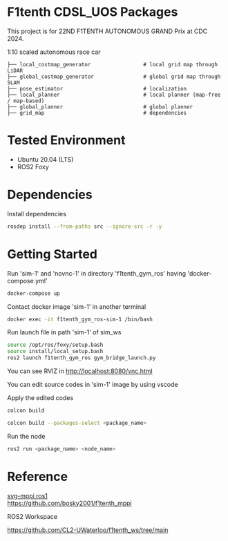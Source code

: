 # F1tenth CDSL_UOS Packages

This project is for 22ND F1TENTH AUTONOMOUS GRAND Prix at CDC 2024.

1:10 scaled autonomous race car

    ├── local_costmap_generator                 # local grid map through LiDAR
    ├── global_costmap_generator                # global grid map through SLAM
    ├── pose_estimator                          # localization
    ├── local_planner                           # local planner (map-free / map-based)
    ├── global_planner                          # global planner
    ├── grid_map                                # dependencies

# Tested Environment

- Ubuntu 20.04 (LTS)
- ROS2 Foxy

# Dependencies

Install dependencies

```bash
rosdep install --from-paths src --ignore-src -r -y
```

# Getting Started

Run 'sim-1' and 'novnc-1' in directory 'f1tenth_gym_ros' having 'docker-compose.yml'

```bash
docker-compose up
```

Contact docker image 'sim-1' in another terminal

```bash
docker exec -it f1tenth_gym_ros-sim-1 /bin/bash
```

Run launch file in path 'sim-1' of sim_ws

```bash
source /opt/ros/foxy/setup.bash
source install/local_setup.bash
ros2 launch f1tenth_gym_ros gym_bridge_launch.py
```

You can see RVIZ in [http://localhost:8080/vnc.html](http://localhost:8080/vnc.html)

You can edit source codes in 'sim-1' image by using vscode

Apply the edited codes

```bash
colcon build

colcon build --packages-select <package_name>
```

Run the node

```bash
ros2 run <package_name> <node_name>
```

# Reference

[svg-mppi ros1](https://github.com/kohonda/proj-svg_mppi?tab=readme-ov-file) \
https://github.com/bosky2001/f1tenth_mppi

ROS2 Workspace

https://github.com/CL2-UWaterloo/f1tenth_ws/tree/main

